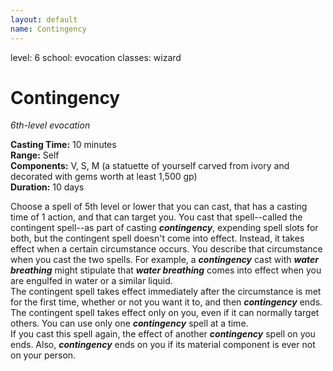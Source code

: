 ```yaml
---
layout: default
name: Contingency
---
```

level: 6
school: evocation
classes: wizard

# Contingency 
_6th-level evocation_ 

**Casting Time:** 10 minutes    
**Range:** Self    
**Components:** V, S, M (a statuette of yourself carved from ivory and decorated with gems worth at least 1,500 gp)    
**Duration:** 10 days 

Choose a spell of 5th level or lower that you can cast, that has a casting time of 1 action, and that can target you. You cast that spell--called the contingent spell--as part of casting **_contingency_**, expending spell slots for both, but the contingent spell doesn't come into effect. Instead, it takes effect when a certain circumstance occurs. You describe that circumstance when you cast the two spells. For example, a **_contingency_** cast with **_water breathing_** might stipulate that **_water breathing_** comes into effect when you are engulfed in water or a similar liquid.    
The contingent spell takes effect immediately after the circumstance is met for the first time, whether or not you want it to, and then **_contingency_** ends. The contingent spell takes effect only on you, even if it can normally target others. You can use only one **_contingency_** spell at a time.    
If you cast this spell again, the effect of another **_contingency_** spell on you ends. Also, **_contingency_** ends on you if its material component is ever not on your person.